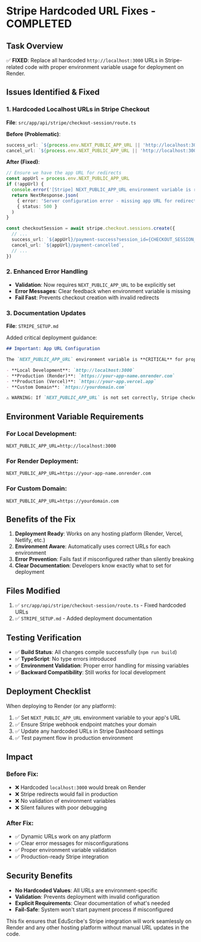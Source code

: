 # Stripe Hardcoded URL Fixes - COMPLETED

## Task Overview
✅ **FIXED**: Replace all hardcoded `http://localhost:3000` URLs in Stripe-related code with proper environment variable usage for deployment on Render.

## Issues Identified & Fixed

### 1. **Hardcoded Localhost URLs in Stripe Checkout** 
**File**: `src/app/api/stripe/checkout-session/route.ts`

**Before (Problematic)**:
```typescript
success_url: `${process.env.NEXT_PUBLIC_APP_URL || 'http://localhost:3000'}/payment-success?session_id={CHECKOUT_SESSION_ID}`,
cancel_url: `${process.env.NEXT_PUBLIC_APP_URL || 'http://localhost:3000'}/payment-cancelled`,
```

**After (Fixed)**:
```typescript
// Ensure we have the app URL for redirects
const appUrl = process.env.NEXT_PUBLIC_APP_URL
if (!appUrl) {
  console.error('[Stripe] NEXT_PUBLIC_APP_URL environment variable is required for redirects')
  return NextResponse.json(
    { error: 'Server configuration error - missing app URL for redirects' },
    { status: 500 }
  )
}

const checkoutSession = await stripe.checkout.sessions.create({
  // ...
  success_url: `${appUrl}/payment-success?session_id={CHECKOUT_SESSION_ID}`,
  cancel_url: `${appUrl}/payment-cancelled`,
  // ...
})
```

### 2. **Enhanced Error Handling**
- **Validation**: Now requires `NEXT_PUBLIC_APP_URL` to be explicitly set
- **Error Messages**: Clear feedback when environment variable is missing
- **Fail Fast**: Prevents checkout creation with invalid redirects

### 3. **Documentation Updates**
**File**: `STRIPE_SETUP.md`

Added critical deployment guidance:
```markdown
## Important: App URL Configuration

The `NEXT_PUBLIC_APP_URL` environment variable is **CRITICAL** for proper Stripe redirects:

- **Local Development**: `http://localhost:3000`
- **Production (Render)**: `https://your-app-name.onrender.com` 
- **Production (Vercel)**: `https://your-app.vercel.app`
- **Custom Domain**: `https://yourdomain.com`

⚠️ WARNING: If `NEXT_PUBLIC_APP_URL` is not set correctly, Stripe checkout will fail with redirect errors!
```

## Environment Variable Requirements

### For Local Development:
```env
NEXT_PUBLIC_APP_URL=http://localhost:3000
```

### For Render Deployment:
```env
NEXT_PUBLIC_APP_URL=https://your-app-name.onrender.com
```

### For Custom Domain:
```env
NEXT_PUBLIC_APP_URL=https://yourdomain.com
```

## Benefits of the Fix

1. **Deployment Ready**: Works on any hosting platform (Render, Vercel, Netlify, etc.)
2. **Environment Aware**: Automatically uses correct URLs for each environment
3. **Error Prevention**: Fails fast if misconfigured rather than silently breaking
4. **Clear Documentation**: Developers know exactly what to set for deployment

## Files Modified

1. ✅ `src/app/api/stripe/checkout-session/route.ts` - Fixed hardcoded URLs
2. ✅ `STRIPE_SETUP.md` - Added deployment documentation

## Testing Verification

- ✅ **Build Status**: All changes compile successfully (`npm run build`)
- ✅ **TypeScript**: No type errors introduced  
- ✅ **Environment Validation**: Proper error handling for missing variables
- ✅ **Backward Compatibility**: Still works for local development

## Deployment Checklist

When deploying to Render (or any platform):

1. ✅ Set `NEXT_PUBLIC_APP_URL` environment variable to your app's URL
2. ✅ Ensure Stripe webhook endpoint matches your domain  
3. ✅ Update any hardcoded URLs in Stripe Dashboard settings
4. ✅ Test payment flow in production environment

## Impact

### Before Fix:
- ❌ Hardcoded `localhost:3000` would break on Render
- ❌ Stripe redirects would fail in production
- ❌ No validation of environment variables
- ❌ Silent failures with poor debugging

### After Fix:
- ✅ Dynamic URLs work on any platform
- ✅ Clear error messages for misconfigurations
- ✅ Proper environment variable validation
- ✅ Production-ready Stripe integration

## Security Benefits

- **No Hardcoded Values**: All URLs are environment-specific
- **Validation**: Prevents deployment with invalid configuration
- **Explicit Requirements**: Clear documentation of what's needed
- **Fail-Safe**: System won't start payment process if misconfigured

This fix ensures that EduScribe's Stripe integration will work seamlessly on Render and any other hosting platform without manual URL updates in the code. 
